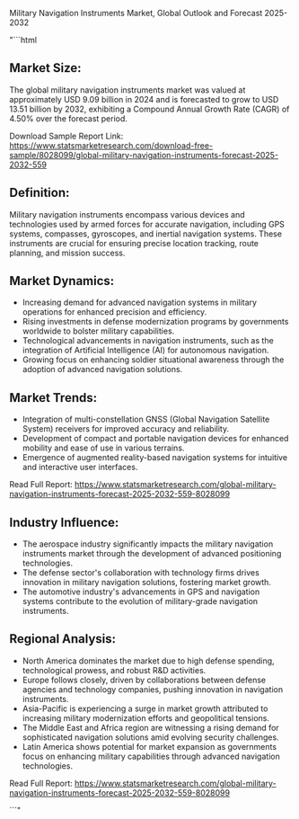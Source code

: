 Military Navigation Instruments Market, Global Outlook and Forecast 2025-2032

"```html
<h2>Market Size:</h2>
<p>The global military navigation instruments market was valued at approximately USD 9.09 billion in 2024 and is forecasted to grow to USD 13.51 billion by 2032, exhibiting a Compound Annual Growth Rate (CAGR) of 4.50% over the forecast period.</p>
<p>Download Sample Report Link: <a href='https://www.statsmarketresearch.com/download-free-sample/8028099/global-military-navigation-instruments-forecast-2025-2032-559'>https://www.statsmarketresearch.com/download-free-sample/8028099/global-military-navigation-instruments-forecast-2025-2032-559</a></p>

<h2>Definition:</h2>
<p>Military navigation instruments encompass various devices and technologies used by armed forces for accurate navigation, including GPS systems, compasses, gyroscopes, and inertial navigation systems. These instruments are crucial for ensuring precise location tracking, route planning, and mission success.</p>

<h2>Market Dynamics:</h2>
<ul>
<li>Increasing demand for advanced navigation systems in military operations for enhanced precision and efficiency.</li>
<li>Rising investments in defense modernization programs by governments worldwide to bolster military capabilities.</li>
<li>Technological advancements in navigation instruments, such as the integration of Artificial Intelligence (AI) for autonomous navigation.</li>
<li>Growing focus on enhancing soldier situational awareness through the adoption of advanced navigation solutions.</li>
</ul>

<h2>Market Trends:</h2>
<ul>
<li>Integration of multi-constellation GNSS (Global Navigation Satellite System) receivers for improved accuracy and reliability.</li>
<li>Development of compact and portable navigation devices for enhanced mobility and ease of use in various terrains.</li>
<li>Emergence of augmented reality-based navigation systems for intuitive and interactive user interfaces.</li>
</ul>
<p>Read Full Report: <a href='https://www.statsmarketresearch.com/global-military-navigation-instruments-forecast-2025-2032-559-8028099'>https://www.statsmarketresearch.com/global-military-navigation-instruments-forecast-2025-2032-559-8028099</a></p>

<h2>Industry Influence:</h2>
<ul>
<li>The aerospace industry significantly impacts the military navigation instruments market through the development of advanced positioning technologies.</li>
<li>The defense sector's collaboration with technology firms drives innovation in military navigation solutions, fostering market growth.</li>
<li>The automotive industry's advancements in GPS and navigation systems contribute to the evolution of military-grade navigation instruments.</li>
</ul>

<h2>Regional Analysis:</h2>
<ul>
<li>North America dominates the market due to high defense spending, technological prowess, and robust R&D activities.</li>
<li>Europe follows closely, driven by collaborations between defense agencies and technology companies, pushing innovation in navigation instruments.</li>
<li>Asia-Pacific is experiencing a surge in market growth attributed to increasing military modernization efforts and geopolitical tensions.</li>
<li>The Middle East and Africa region are witnessing a rising demand for sophisticated navigation solutions amid evolving security challenges.</li>
<li>Latin America shows potential for market expansion as governments focus on enhancing military capabilities through advanced navigation technologies.</li>
</ul>
<p>Read Full Report: <a href='https://www.statsmarketresearch.com/global-military-navigation-instruments-forecast-2025-2032-559-8028099'>https://www.statsmarketresearch.com/global-military-navigation-instruments-forecast-2025-2032-559-8028099</a></p>
```"
